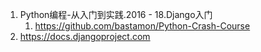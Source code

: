 
1. Python编程-从入门到实践.2016 - 18.Django入门
    1. https://github.com/bastamon/Python-Crash-Course
2. https://docs.djangoproject.com
